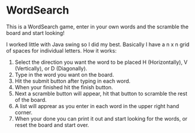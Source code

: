 WordSearch
==========

This is a WordSearch game, enter in your own words and the scramble the board and start looking! 

I worked little with Java swing so I did my best. Basically I have a n x n grid of spaces for individual letters. How it works:
1. Select the direction you want the word to be placed H (Horizontally), V (Vertically), or D (Diagonally). 
2. Type in the word you want on the board. 
3. Hit the submit button after typing in each word. 
4. When your finished hit the finish button.
5. Next a scramble button will appear, hit that button to scramble the rest of the board. 
6. A list will apprear as you enter in each word in the upper right hand corner. 
7. When your done you can print it out and start looking for the words, or reset the board and start over. 
